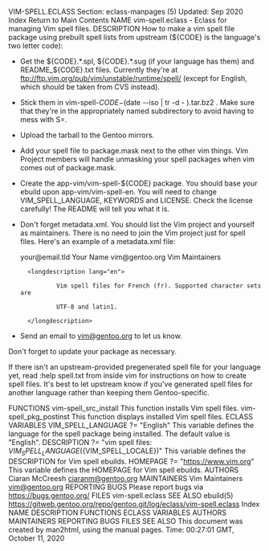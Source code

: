 VIM-SPELL.ECLASS
Section: eclass-manpages (5)
Updated: Sep 2020
Index Return to Main Contents
NAME
vim-spell.eclass - Eclass for managing Vim spell files.
DESCRIPTION
How to make a vim spell file package using prebuilt spell lists from upstream (${CODE} is the language's two letter code):
* Get the ${CODE}.*.spl, ${CODE}.*.sug (if your language has them) and
  README_${CODE}.txt files. Currently they're at
  ftp://ftp.vim.org/pub/vim/unstable/runtime/spell/ (except for English,
  which should be taken from CVS instead).

* Stick them in vim-spell-${CODE}-$(date --iso | tr -d - ).tar.bz2 . Make sure
  that they're in the appropriately named subdirectory to avoid having to mess
  with S=.

* Upload the tarball to the Gentoo mirrors.

* Add your spell file to package.mask next to the other vim things. Vim
  Project members will handle unmasking your spell packages when vim comes out
  of package.mask.

* Create the app-vim/vim-spell-${CODE} package. You should base your ebuild
  upon app-vim/vim-spell-en. You will need to change VIM_SPELL_LANGUAGE,
  KEYWORDS and LICENSE. Check the license carefully! The README will tell
  you what it is.

* Don't forget metadata.xml. You should list the Vim project and yourself
  as maintainers. There is no need to join the Vim project just for spell
  files. Here's an example of a metadata.xml file:


    <?xml version="1.0" encoding="UTF-8"?>
    <!DOCTYPE pkgmetadata SYSTEM "https://www.gentoo.org/dtd/metadata.dtd">
    <pkgmetadata>
       <maintainer type="person">
               <email>your@email.tld</email>
               <name>Your Name</name>
       </maintainer>
       <maintainer type="project">
               <email>vim@gentoo.org</email>
               <name>Vim Maintainers</name>
       </maintainer>


        <longdescription lang="en">

                Vim spell files for French (fr). Supported character sets are

                UTF-8 and latin1.

        </longdescription>

    </pkgmetadata>

* Send an email to vim@gentoo.org to let us know.

Don't forget to update your package as necessary.

If there isn't an upstream-provided pregenerated spell file for your language yet, read :help spell.txt from inside vim for instructions on how to create spell files. It's best to let upstream know if you've generated spell files for another language rather than keeping them Gentoo-specific.

FUNCTIONS
vim-spell_src_install
This function installs Vim spell files.
vim-spell_pkg_postinst
This function displays installed Vim spell files.
ECLASS VARIABLES
VIM_SPELL_LANGUAGE ?= "English"
This variable defines the language for the spell package being installed. The default value is "English".
DESCRIPTION ?= "vim spell files: ${VIM_SPELL_LANGUAGE} (${VIM_SPELL_LOCALE})"
This variable defines the DESCRIPTION for Vim spell ebuilds.
HOMEPAGE ?= "https://www.vim.org"
This variable defines the HOMEPAGE for Vim spell ebuilds.
AUTHORS
Ciaran McCreesh <ciaranm@gentoo.org>
MAINTAINERS
Vim Maintainers <vim@gentoo.org>
REPORTING BUGS
Please report bugs via https://bugs.gentoo.org/
FILES
vim-spell.eclass
SEE ALSO
ebuild(5)
https://gitweb.gentoo.org/repo/gentoo.git/log/eclass/vim-spell.eclass
Index
NAME
DESCRIPTION
FUNCTIONS
ECLASS VARIABLES
AUTHORS
MAINTAINERS
REPORTING BUGS
FILES
SEE ALSO
This document was created by man2html, using the manual pages.
Time: 00:27:01 GMT, October 11, 2020
